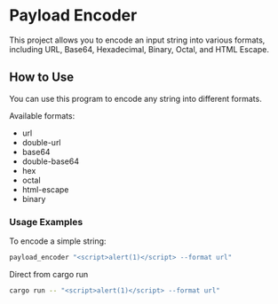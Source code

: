 # Payload Encoder

This project allows you to encode an input string into various formats, including URL, Base64, Hexadecimal, Binary, Octal, and HTML Escape.

## How to Use

You can use this program to encode any string into different formats.

Available formats:
- url
- double-url
- base64
- double-base64
- hex
- octal
- html-escape
- binary


### Usage Examples

To encode a simple string:

```bash
payload_encoder "<script>alert(1)</script> --format url" 
```

Direct from cargo run
```bash
cargo run -- "<script>alert(1)</script> --format url" 
```
